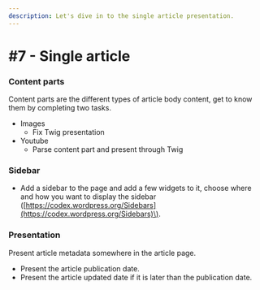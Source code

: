 ```yaml
---
description: Let's dive in to the single article presentation.
---
```


# \#7 - Single article

### Content parts

Content parts are the different types of article body content, get to know them by completing two tasks.

* Images 
  * Fix Twig presentation
* Youtube 
  * Parse content part and present through Twig 

### Sidebar

* Add a sidebar to the page and add a few widgets to it, choose where and how you want to display the sidebar \([https://codex.wordpress.org/Sidebars](https://codex.wordpress.org/Sidebars)\).

### Presentation

Present article metadata somewhere in the article page.

* Present the article publication date.
* Present the article updated date if it is later than the publication date.



